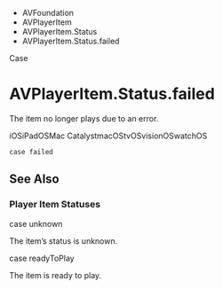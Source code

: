 

- AVFoundation
- AVPlayerItem
- AVPlayerItem.Status
-  AVPlayerItem.Status.failed 

Case

# AVPlayerItem.Status.failed

The item no longer plays due to an error.

iOSiPadOSMac CatalystmacOStvOSvisionOSwatchOS

``` source
case failed
```

## See Also

### Player Item Statuses

case unknown

The item’s status is unknown.

case readyToPlay

The item is ready to play.

